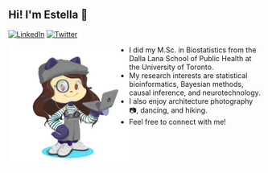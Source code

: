 ## Hi! I'm Estella 👋
[![LinkedIn](https://img.shields.io/badge/LinkedIn-blue?style=flat&logo=Linkedin&logoColor=white&link=https://www.linkedin.com/in/estella-dong/)](https://www.linkedin.com/in/estella-yixing-dong-9b3409103/) 
[![Twitter](https://img.shields.io/badge/Twitter-1DA1F2?style=flat&logo=Twitter&logoColor=white&link=https://twitter.com/nalaotteristic)](https://twitter.com/nalaotteristic)

<img align="left" width="240" src="https://raw.githubusercontent.com/EstellaD/EstellaD/master/My_Octocat_Github.png">

- I did my M.Sc. in Biostatistics from the Dalla Lana School of Public Health at the University of Toronto. 
- My research interests are statistical bioinformatics, Bayesian methods, causal inference, and neurotechnology. 
- I also enjoy architecture photography :camera:, dancing, and hiking. 
- Feel free to connect with me!

<!--
**EstellaD/EstellaD** is a ✨ _special_ ✨ repository because its `README.md` (this file) appears on your GitHub profile.
The octocat is from here: [#myoctocat](https://myoctocat.com/build-your-octocat/?fbclid=IwAR1rL00Bp6V7lGF_pnqQfda87wqIMGWQ_bH7Ve3HlWKakWcZ-Y7-t3UCnig)
Here are some ideas to get you started:

- 🔭 I’m currently working on ...
- 🌱 I’m currently learning ...
- 👯 I’m looking to collaborate on ...
- 🤔 I’m looking for help with ...
- 💬 Ask me about ...
- 📫 How to reach me: ...
- 😄 Pronouns: ...
- ⚡ Fun fact: ...
-->
